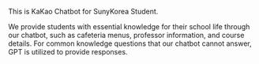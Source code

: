 This is KaKao Chatbot for SunyKorea Student.

We provide students with essential knowledge for their school life through our chatbot, such as cafeteria menus, professor information, and course details. 
For common knowledge questions that our chatbot cannot answer, GPT is utilized to provide responses.

